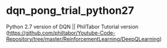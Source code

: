 # dqn_pong_trial_python27
Python 2.7 version of DQN || PhilTabor Tutorial version (https://github.com/philtabor/Youtube-Code-Repository/tree/master/ReinforcementLearning/DeepQLearning)
